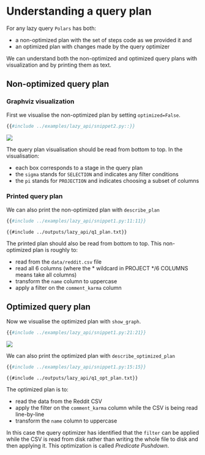 # Understanding a query plan

For any lazy query `Polars` has both:

- a non-optimized plan with the set of steps code as we provided it and
- an optimized plan with changes made by the query optimizer

We can understand both the non-optimized and optimized query plans with visualization and by printing them as text.

## Non-optimized query plan

### Graphviz visualization

First we visualise the non-optimized plan by setting `optimized=False`.

```python
{{#include ../examples/lazy_api/snippet2.py::}}
```

![](../outputs/lazy_api/graph1.png)

The query plan visualisation should be read from bottom to top. In the visualisation:

- each box corresponds to a stage in the query plan
- the `sigma` stands for `SELECTION` and indicates any filter conditions
- the `pi` stands for `PROJECTION` and indicates choosing a subset of columns

### Printed query plan

We can also print the non-optimized plan with `describe_plan`

```python
{{#include ../examples/lazy_api/snippet1.py:11:11}}
```

```text
{{#include ../outputs/lazy_api/q1_plan.txt}}
```

The printed plan should also be read from bottom to top. This non-optimized plan is roughly to:

- read from the `data/reddit.csv` file
- read all 6 columns (where the * wildcard in PROJECT \*/6 COLUMNS means take all columns)
- transform the `name` column to uppercase
- apply a filter on the `comment_karma` column

## Optimized query plan

Now we visualise the optimized plan with `show_graph`.

```python
{{#include ../examples/lazy_api/snippet1.py:21:21}}
```

![](../outputs/lazy_api/graph1-optimized.png)

We can also print the optimized plan with `describe_optimized_plan`

```python
{{#include ../examples/lazy_api/snippet1.py:15:15}}
```

```text
{{#include ../outputs/lazy_api/q1_opt_plan.txt}}
```

The optimized plan is to:

- read the data from the Reddit CSV
- apply the filter on the `comment_karma` column while the CSV is being read line-by-line
- transform the `name` column to uppercase

In this case the query optimizer has identified that the `filter` can be applied while the CSV is read from disk rather than writing the whole file to disk and then applying it. This optimization is called *Predicate Pushdown*.
